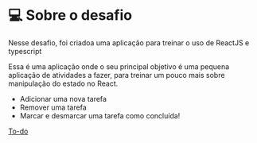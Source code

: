
# 💻 Sobre o desafio

Nesse desafio, foi criadoa uma aplicação para treinar o uso de ReactJS e typescript

Essa é uma aplicação onde o seu principal objetivo é uma pequena aplicação de atividades a fazer, para treinar um pouco mais sobre manipulação do estado no React.

- Adicionar uma nova tarefa
- Remover uma tarefa
- Marcar e desmarcar uma tarefa como concluída!
 
[To-do](https://user-images.githubusercontent.com/61559973/134831607-5d819051-3c59-46e6-ab39-c1fe8b2c407d.jpg)

